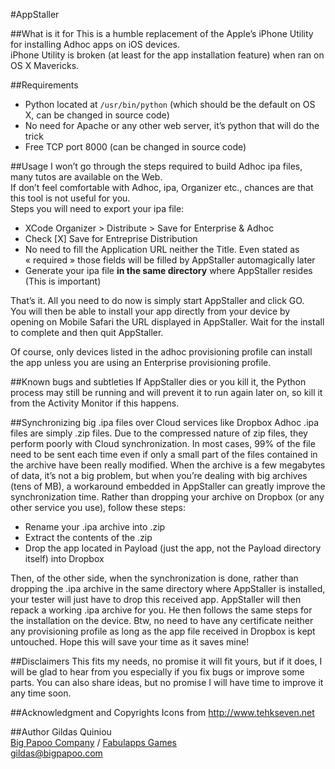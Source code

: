 #AppStaller

##What is it for
This is a humble replacement of the Apple’s iPhone Utility for installing Adhoc apps on iOS devices.  
iPhone Utility is broken (at least for the app installation feature) when ran on OS X Mavericks.

##Requirements
* Python located at `/usr/bin/python` (which should be the default on OS X, can be changed in source code)
* No need for Apache or any other web server, it’s python that will do the trick
* Free TCP port 8000 (can be changed in source code)

##Usage
I won’t go through the steps required to build Adhoc ipa files, many tutos are available on the Web.  
If don’t feel comfortable with Adhoc, ipa, Organizer etc., chances are that this tool is not useful for you.  
Steps you will need to export your ipa file:

* XCode Organizer > Distribute > Save for Enterprise & Adhoc
* Check [X] Save for Entreprise Distribution
* No need to fill the Application URL neither the Title. Even stated as « required » those fields will
  be filled by AppStaller automagically later
* Generate your ipa file **in the same directory** where AppStaller resides (This is important)

That’s it. All you need to do now is simply start AppStaller and click GO.  
You will then be able to install your app directly from your device by opening on Mobile Safari
the URL displayed in AppStaller. Wait for the install to complete and then quit AppStaller.

Of course, only devices listed in the adhoc provisioning profile can install the app unless you
are using an Enterprise provisioning profile.

##Known bugs and subtleties
If AppStaller dies or you kill it, the Python process may still be running and will prevent it to run
again later on, so kill it from the Activity Monitor if this happens.

##Synchronizing big .ipa files over Cloud services like Dropbox
Adhoc .ipa files are simply .zip files. Due to the compressed nature of zip files, they perform poorly
with Cloud synchronization. In most cases, 99% of the file need to be sent each time even if only a
small part of the files contained in the archive have been really modified.
When the archive is a few megabytes of data, it’s not a big problem, but when you’re dealing with big
archives (tens of MB), a workaround embedded in AppStaller can greatly improve the synchronization time.
Rather than dropping your archive on Dropbox (or any other service you use), follow these steps:

* Rename your .ipa archive into .zip
* Extract the contents of the .zip
* Drop the app located in Payload (just the app, not the Payload directory itself) into Dropbox

Then, of the other side, when the synchronization is done, rather than dropping the .ipa archive in the
same directory where AppStaller is installed, your tester will just have to drop this received app.
AppStaller will then repack a working .ipa archive for you. He then follows the same steps for the
installation on the device. Btw, no need to have any certificate neither any provisioning profile as
long as the app file received in Dropbox is kept untouched. Hope this will save your time as it saves mine!

##Disclaimers
This fits my needs, no promise it will fit yours, but if it does, I will be glad to hear from you
especially if you fix bugs or improve some parts. You can also share ideas, but no promise I
will have time to improve it any time soon.

##Acknowledgment and Copyrights
Icons from http://www.tehkseven.net

##Author
Gildas Quiniou  
[Big Papoo Company](http://www.bigpapoo.com) / [Fabulapps Games](http://www.fabulapps.com)  
[gildas@bigpapoo.com](mailto:gildas@bigpapoo.com)

